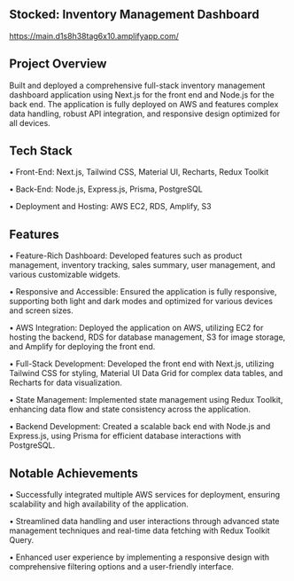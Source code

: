 ## Stocked: Inventory Management Dashboard
https://main.d1s8h38tag6x10.amplifyapp.com/

## Project Overview
Built and deployed a comprehensive full-stack inventory management dashboard application using Next.js for the front end and Node.js for the back end. The application is fully deployed on AWS and features complex data handling, robust API integration, and responsive design optimized for all devices.


## Tech Stack
• Front-End: Next.js, Tailwind CSS, Material UI, Recharts, Redux Toolkit

• Back-End: Node.js, Express.js, Prisma, PostgreSQL

• Deployment and Hosting: AWS EC2, RDS, Amplify, S3

## Features
• Feature-Rich Dashboard: Developed features such as product management, inventory tracking, sales summary, user management, and various customizable widgets.

• Responsive and Accessible: Ensured the application is fully responsive, supporting both light and dark modes and optimized for various devices and screen sizes.

• AWS Integration: Deployed the application on AWS, utilizing EC2 for hosting the backend, RDS for database management, S3 for image storage, and Amplify for deploying the front end.

• Full-Stack Development: Developed the front end with Next.js, utilizing Tailwind CSS for styling, Material UI Data Grid for complex data tables, and Recharts for data visualization.

• State Management: Implemented state management using Redux Toolkit, enhancing data flow and state consistency across the application.

• Backend Development: Created a scalable back end with Node.js and Express.js, using Prisma for efficient database interactions with PostgreSQL.

## Notable Achievements
• Successfully integrated multiple AWS services for deployment, ensuring scalability and high availability of the application.

• Streamlined data handling and user interactions through advanced state management techniques and real-time data fetching with Redux Toolkit Query.

• Enhanced user experience by implementing a responsive design with comprehensive filtering options and a user-friendly interface.
